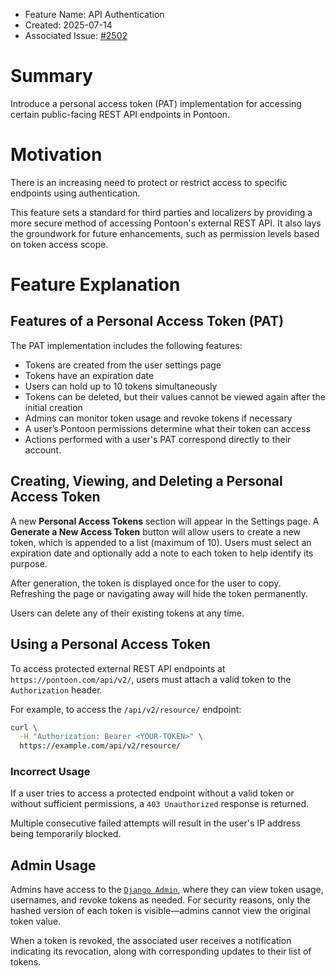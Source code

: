- Feature Name: API Authentication
- Created: 2025-07-14
- Associated Issue: [#2502](https://github.com/mozilla/pontoon/issues/2502)

# Summary

Introduce a personal access token (PAT) implementation for accessing certain public-facing REST API endpoints in Pontoon.

# Motivation

There is an increasing need to protect or restrict access to specific endpoints using authentication.

This feature sets a standard for third parties and localizers by providing a more secure method of accessing Pontoon's external REST API. It also lays the groundwork for future enhancements, such as permission levels based on token access scope.

# Feature Explanation

## Features of a Personal Access Token (PAT)

The PAT implementation includes the following features:

- Tokens are created from the user settings page
- Tokens have an expiration date  
- Users can hold up to 10 tokens simultaneously  
- Tokens can be deleted, but their values cannot be viewed again after the initial creation  
- Admins can monitor token usage and revoke tokens if necessary  
- A user’s Pontoon permissions determine what their token can access
- Actions performed with a user's PAT correspond directly to their account.

## Creating, Viewing, and Deleting a Personal Access Token

A new **Personal Access Tokens** section will appear in the Settings page. A **Generate a New Access Token** button will allow users to create a new token, which is appended to a list (maximum of 10). Users must select an expiration date and optionally add a note to each token to help identify its purpose.

After generation, the token is displayed once for the user to copy. Refreshing the page or navigating away will hide the token permanently.

Users can delete any of their existing tokens at any time.

## Using a Personal Access Token

To access protected external REST API endpoints at `https://pontoon.com/api/v2/`, users must attach a valid token to the `Authorization` header.

For example, to access the `/api/v2/resource/` endpoint:

```bash
curl \
  -H "Authorization: Bearer <YOUR-TOKEN>" \
  https://example.com/api/v2/resource/
```
### Incorrect Usage

If a user tries to access a protected endpoint without a valid token or without sufficient permissions, a `403 Unauthorized` response is returned.

Multiple consecutive failed attempts will result in the user's IP address being temporarily blocked.

## Admin Usage

Admins have access to the [`Django Admin`](https://docs.djangoproject.com/en/5.2/ref/contrib/admin/), where they can view token usage, usernames, and revoke tokens as needed. For security reasons, only the hashed version of each token is visible—admins cannot view the original token value.

When a token is revoked, the associated user receives a notification indicating its revocation, along with corresponding updates to their list of tokens.